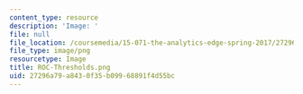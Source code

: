 ```yaml
---
content_type: resource
description: 'Image: '
file: null
file_location: /coursemedia/15-071-the-analytics-edge-spring-2017/27296a79a8430f35b09968891f4d55bc_ROC-Thresholds.png
file_type: image/png
resourcetype: Image
title: ROC-Thresholds.png
uid: 27296a79-a843-0f35-b099-68891f4d55bc
---
```

